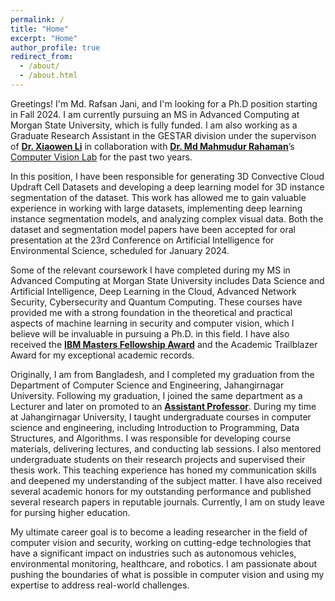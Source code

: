 ```yaml
---
permalink: /
title: "Home"
excerpt: "Home"
author_profile: true
redirect_from: 
  - /about/
  - /about.html
---
```


Greetings! I'm Md. Rafsan Jani, and I'm looking for a Ph.D position starting in Fall 2024. I am currently pursuing an MS in Advanced Computing at Morgan State University, which is fully funded. I am also working as a Graduate Research Assistant in the GESTAR division under the supervison of [**Dr. Xiaowen Li**](https://www.morgan.edu/climate-science/faculty-and-staff/xiaowen-li) in collaboration with [**Dr. Md Mahmudur Rahaman**]( https://www.morgan.edu/computer-science/faculty-and-staff/md-rahman)’s [Computer Vision Lab](https://mdrahmanlab.com/) for the past two years.

In this position, I have been responsible for generating 3D Convective Cloud Updraft Cell Datasets and developing a deep learning model for 3D instance segmentation of the dataset. This work has allowed me to gain valuable experience in working with large datasets, implementing deep learning instance segmentation models, and analyzing complex visual data. Both the dataset and segmentation model papers have been accepted for oral presentation at the 23rd Conference on Artificial Intelligence for Environmental Science, scheduled for January 2024.

Some of the relevant coursework I have completed during my MS in Advanced Computing at Morgan State University includes Data Science and Artificial Intelligence, Deep Learning in the Cloud, Advanced Network Security, Cybersecurity and Quantum Computing. These courses have provided me with a strong foundation in the theoretical and practical aspects of machine learning in security and computer vision, which I believe will be invaluable in pursuing a Ph.D. in this field. I have also received the [**IBM Masters Fellowship Award**](https://research.ibm.com/university/awards/masters_fellowship_awardees.html#example2-tab2) and the Academic Trailblazer Award for my exceptional academic records.

Originally, I am from Bangladesh, and I completed my graduation from the Department of Computer Science and Engineering, Jahangirnagar University. Following my graduation, I joined the same department as a Lecturer and later on promoted to an [**Assistant Professor**](https://juniv.edu/teachers/rafsan). During my time at Jahangirnagar University, I taught undergraduate courses in computer science and engineering, including Introduction to Programming, Data Structures, and Algorithms. I was responsible for developing course materials, delivering lectures, and conducting lab sessions. I also mentored undergraduate students on their research projects and supervised their thesis work. This teaching experience has honed my communication skills and deepened my understanding of the subject matter. I have also received several academic honors for my outstanding performance and published several research papers in reputable journals. Currently, I am on study leave for pursing higher education.

My ultimate career goal is to become a leading researcher in the field of computer vision and security, working on cutting-edge technologies that have a significant impact on industries such as autonomous vehicles, environmental monitoring, healthcare, and robotics. I am passionate about pushing the boundaries of what is possible in computer vision and using my expertise to address real-world challenges.